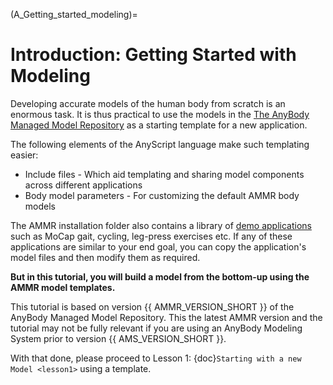 (A_Getting_started_modeling)=
# Introduction: Getting Started with Modeling

Developing accurate models of the human body from scratch is an enormous task.
It is thus practical to use the models in the [The AnyBody Managed Model
Repository](https://anyscript.org/ammr/)
as a starting template for a new application.

The following elements of the AnyScript language make such templating easier:

- Include files - Which aid templating and sharing model components across different applications
- Body model parameters - For customizing the default AMMR body models

The AMMR installation folder also contains a library of [demo applications](https://anyscript.org/ammr/auto_examples/index.html)
such as MoCap gait, cycling, leg-press exercises etc. If any of these applications are similar to your end goal, you can copy the
application's model files and then modify them as required.

**But in this tutorial, you will build a model from the bottom-up using the AMMR model templates.**

This tutorial is based on version {{ AMMR_VERSION_SHORT }} of the AnyBody Managed Model
Repository. This the latest AMMR version and the tutorial may not be fully relevant
if you are using an AnyBody Modeling System prior to version {{ AMS_VERSION_SHORT }}. 

With that done, please proceed to Lesson 1: {doc}`Starting with a new Model <lesson1>` using a template.
